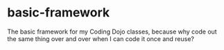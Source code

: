 # basic-framework

The basic framework for my Coding Dojo classes, because why code out the same thing over and over when I can code it once and reuse?
